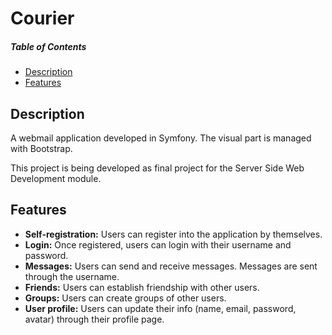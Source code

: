 # Courier

##### Table of Contents  
- [Description](#description)
- [Features](#features)

## Description
A webmail application developed in Symfony. The visual part is managed with Bootstrap.

This project is being developed as final project for the Server Side Web Development module.

## Features

- __Self-registration:__ Users can register into the application by themselves.
- __Login:__ Once registered, users can login with their username and password.
- __Messages:__ Users can send and receive messages. Messages are sent through the username.
- __Friends:__ Users can establish friendship with other users.
- __Groups:__ Users can create groups of other users.
- __User profile:__ Users can update their info (name, email, password, avatar) through their profile page.
